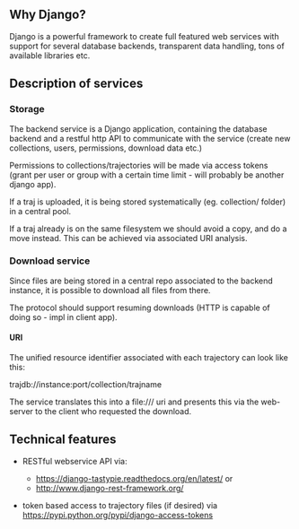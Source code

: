 ## Why Django?
Django is a powerful framework to create full featured web services with support
for several database backends, transparent data handling, tons of available libraries etc.

## Description of services

### Storage
The backend service is a Django application, containing the database backend and
a restful http API to communicate with the service (create new collections, users,
permissions, download data etc.)

Permissions to collections/trajectories will be made via access tokens (grant per
user or group with a certain time limit - will probably be another django app).

If a traj is uploaded, it is being stored systematically (eg. collection/ folder)  in a central pool.

If a traj already is on the same filesystem we should avoid a copy, and do a move instead.
This can be achieved via associated URI analysis.

### Download service
Since files are being stored in a central repo associated to the backend instance,
it is possible to download all files from there.

The protocol should support resuming downloads (HTTP is capable of doing so - impl in client app).

#### URI

The unified resource identifier associated with each trajectory can look like this:

trajdb://instance:port/collection/trajname

The service translates this into a file:/// uri and presents this via the web-server
to the client who requested the download.


## Technical features
* RESTful webservice API via:
  * https://django-tastypie.readthedocs.org/en/latest/ or
  * http://www.django-rest-framework.org/

* token based access to trajectory files (if desired) via
  https://pypi.python.org/pypi/django-access-tokens


